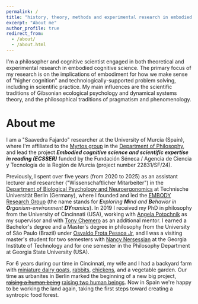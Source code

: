 ```yaml
---
permalink: /
title: "history, theory, methods and experimental research in embodied cognitive science"
excerpt: "About me"
author_profile: true
redirect_from:
  - /about/
  - /about.html
---
```


I'm a philosopher and cognitive scientist engaged in both theoretical and experimental research in embodied cognitive science. The primary focus of my research is on the implications of embodiment for how we make sense of "higher cognition" and technologically-supported problem solving, including in scientific practice. My main influences are the scientific traditions of Gibsonian ecological psychology and dynamical systems theory, and the philosophical traditions of pragmatism and phenomenology.


 

About me
======

I am a "Saavedra Fajardo" researcher at the University of Murcia (Spain), where I'm affiliated to the <a href="https://portalinvestigacion.um.es/grupos/31905/detalle" target="_blank">Myrtos group</a> in the <a href="https://www.um.es/web/dp-filosofia/" target="_blank">Department of Philosophy</a>, and lead the project _**Embodied cognitive science and scientific expertise in reading (ECSSER)**_ funded by the Fundación Séneca / Agencia de Ciencia y Tecnología de la Región de Murcia (project number 22831/SF/24).

Previously, I spent over five years (from 2020 to 2025) as an assistant lecturer and researcher ("Wissenschaftlicher Mitarbeiter") in the <a href="https://www.bpn.tu-berlin.de/menue/biological_psychology_and_neuroergonomics/parameter/en/" target="_blank">Department of Biological Psychology and Neuroergonomics</a> at Technische Universität Berlin (Germany), where I founded and led the <a href="https://embody-rg.github.io/" target="_blank">EMBODY Research Group</a> (the name stands for _**E**xploring **M**ind and **B**ehavior in **O**rganism-environment **DY**namics_). In 2019 I received my PhD in philosophy from the University of Cincinnati (USA), working with <a href="https://www.angelapotochnik.com/" target="_blank">Angela Potochnik</a> as my supervisor and with <a href="https://scholar.google.com/citations?user=-RAPSx4AAAAJ&hl=en" target="_blank">Tony Chemero</a> as an additional mentor. I earned a Bachelor's degree and a Master's degree in philosophy from the University of São Paulo (Brazil) under <a href="https://filosofia.fflch.usp.br/en/professores/osvaldo-frota-pessoa-junior" target="_blank">Osvaldo Frota Pessoa Jr</a>, and I was a visiting master's student for two semesters with <a href="https://mbb.harvard.edu/people/nancy-nersessian" target="_blank">Nancy Nersessian</a> at the Georgia Institute of Technology and for one semester in the Philosophy Department at Georgia State University (USA).

For 6 years during our time in Cincinnati, my wife and I had a backyard farm with <a href="https://gui-cogsci.github.io/images/goats2016.jpg" target="_blank">miniature dairy goats</a>, <a href="https://www.facebook.com/gui.br/videos/10209876057245259/?l=6129363546072657550" target="_blank">rabbits</a>, <a href="https://gui-cogsci.github.io/images/chickens2015.jpg" target="_blank">chickens</a>, and a vegetable garden. Our time as urbanites in Berlin marked the beginning of a new big project, <a href="https://gui-cogsci.github.io/images/airportfamily2020.jpg" target="_blank">~~raising a human being~~</a> <a href="https://gui-cogsci.github.io/images/familyaustralia2023.jpg" target="_blank">raising two human beings</a>. Now in Spain we're happy to be working the land again, taking the first steps toward creating a syntropic food forest.



<!-- 
<a href="https://fseneca.es/ayudas-idi/?id=14628" target="_blank">


News
======

I'm happy to announce that during November-December 2023 I am a visiting professor at the University of Oviedo (Spain), and during January-March 2024 I am a visiting research fellow at Tilburg University (Netherlands). I have also accepted an invitation to be a visiting fellow at the SOCRATES project at Leibniz Universität Hannover (Germany) during Spring/Summer 2025 (exact dates TBD). -->
